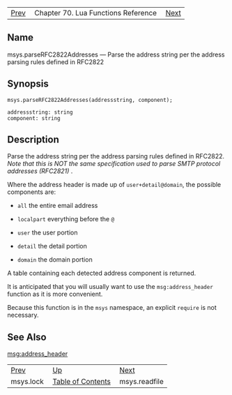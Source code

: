 |     |     |     |
| --- | --- | --- |
| [Prev](lua.ref.msys.lock)  | Chapter 70. Lua Functions Reference |  [Next](lua.ref.msys.readfile) |

<a name="lua.ref.msys.parseRFC2822Addresses"></a>
## Name

msys.parseRFC2822Addresses — Parse the address string per the address parsing rules defined in RFC2822

<a name="idp16215968"></a>
## Synopsis

`msys.parseRFC2822Addresses(addressstring, component);`

```
addressstring: string
component: string
```
<a name="idp16219008"></a>
## Description

Parse the address string per the address parsing rules defined in RFC2822\. *Note that this is NOT the same specification used to parse SMTP protocol addresses (RFC2821)* .

Where the address header is made up of `user+detail@domain`, the possible components are:

*   `all` the entire email address

*   `localpart` everything before the `@`

*   `user` the user portion

*   `detail` the detail portion

*   `domain` the domain portion

A table containing each detected address component is returned.

It is anticipated that you will usually want to use the `msg:address_header` function as it is more convenient.

Because this function is in the `msys` namespace, an explicit `require` is not necessary.

<a name="idp16232928"></a>
## See Also

[msg:address_header](lua.ref.msg_address_header "msg:address_header")

|     |     |     |
| --- | --- | --- |
| [Prev](lua.ref.msys.lock)  | [Up](lua.function.details) |  [Next](lua.ref.msys.readfile) |
| msys.lock  | [Table of Contents](index) |  msys.readfile |

